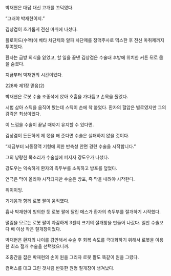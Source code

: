 박재현은 대답 대신 고개를 끄덕였다.

“그래야 박재현이지.”

김상겸이 호기롭게 전신 마취에 나섰다.

플로이드(수액)에 베타 차단제와 알파 차단제를 정맥주사로 믹스한 후 전신 마취제까지 투여했다.

환자는 금방 의식을 잃었고, 할 일을 끝낸 김상겸은 수술대 후방에 위치한 커튼 뒤로 몸을 숨겼다.

지금부터 박재현의 시간이었다.

228화 제1장 믿음(2)

박재현은 로봇 수술 조종석에 앉아 호흡을 가다듬고 손목을 풀었다.

시험 삼아 스틱을 움직여 봤는데 스틱이 손에 착 붙었다. 환자의 혈압은 별로였지만 그의 감각은 최상이었다.

이 느낌을 수술이 끝날 때까지 유지할 수 있다면.

김상겸이 든든하게 제 몫을 해 준다면 수술은 실패하지 않을 것이다.

“지금부터 뇌동정맥 기형에 의한 반측성 안면 경련 수술을 시작합니다.”

그의 낭랑한 목소리가 수술실에 퍼지자 강도우가 나섰다.

강도우는 익숙하게 환자의 측두부를 소독하고 방포를 덮었다.

연극은 막이 올라야 시작되지만 수술은 방포, 즉 막을 내려야 시작한다.

위이이잉.

기계음과 함께 로봇 팔이 움직였다.

흡사 박재현이 빙의한 듯 로봇 팔에 달린 메스가 환자의 측두부를 절개하기 시작했다.

떨림을 모르는 로봇 팔이 과감하게 3센티 크기의 절개창을 만들어 나갔다. 일반 수술보다 배 이상 작은 절개창이었다.

박재현은 환자의 나이를 감안해서 수술 후 회복 속도를 극대화하기 위해서 로봇을 이용한 최소 절개 수술을 선택했으니까.

조종간을 잡은 박재현의 손이 원을 그리자 로봇 팔도 똑같이 원을 그렸다.

컴퍼스를 대고 그린 것처럼 반듯한 원형 절개창이 생겨났다.
